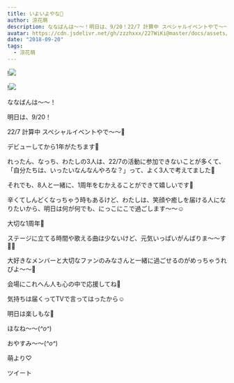 ```yaml
---
title: いよいよやな🙂
author: 涼花萌
description: ななばんは〜〜！明日は、9/20！22/7 計算中 スペシャルイベントやで〜〜🐥デビューしてから1年がたちます🙂れったん、なっち、わたしの3人は、...
avatar: https://cdn.jsdelivr.net/gh/zzzhxxx/227WiKi@master/docs/assets/photo/avatar/moe.jpg
date: "2018-09-20"
tags:
  - 涼花萌
---
```


!![](https://cdn.jsdelivr.net/gh/zzzhxxx/227WiKi-image@master/blog-image/moe-2018-09-20_1.jpg)

!![](https://cdn.jsdelivr.net/gh/zzzhxxx/227WiKi-image@master/blog-image/moe-2018-09-20_2.jpg)







ななばんは〜〜！




明日は、9/20！



22/7 計算中 スペシャルイベントやで〜〜🐥










デビューしてから1年がたちます🙂







れったん、なっち、わたしの3人は、22/7の活動に参加できないことが多くて、「自分たちは、いったいなんなんやろな？」って、よく3人で考えてました🙂







それでも、8人と一緒に、1周年をむかえることができて嬉しいです🙂








辛くてしんどくなっちゃう時もあるけど、わたしは、笑顔や癒しを届ける人になりたいから、明日は何が何でも、にっこにこで過ごします〜〜☺️














大切な1周年💓








ステージに立てる時間や歌える曲は少ないけど、元気いっぱいがんばりま〜〜す💪🏻







大好きなメンバーと大切なファンのみなさんと一緒に過ごせるのがめっちゃうれぴよ〜〜🐥





会場にこれへん人も心の中で応援してね💓

気持ちは届くってTVで言ってはったから☺️







明日は楽しもな💓












ほなね〜〜(*^o^*)

おやすみ〜〜(*^o^*)



萌より♡


ツイート




